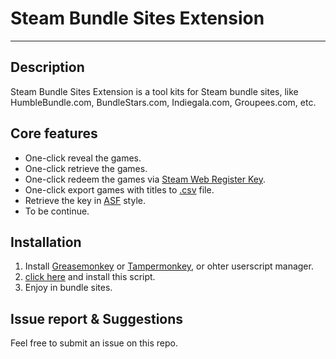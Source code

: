 # Steam Bundle Sites Extension

---

## Description

Steam Bundle Sites Extension is a tool kits for Steam bundle sites, like HumbleBundle.com, BundleStars.com, Indiegala.com, Groupees.com, etc.

## Core features

- One-click reveal the games.
- One-click retrieve the games.
- One-click redeem the games via [Steam Web Register Key](https://store.steampowered.com/account/registerkey).
- One-click export games with titles to [.csv](https://en.wikipedia.org/wiki/Comma-separated_values) file.
- Retrieve the key in [ASF](https://github.com/JustArchi/ArchiSteamFarm) style.
- To be continue.

## Installation

1. Install [Greasemonkey](http://www.greasespot.net/) or [Tampermonkey](https://tampermonkey.net/), or ohter userscript manager.
2. [click here](https://github.com/Cloud-Swift/Steam-Bundle-Sites-Extension/raw/master/SteamBundleSitesExtension.user.js) and install this script.
3. Enjoy in bundle sites.

## Issue report & Suggestions

Feel free to submit an issue on this repo.